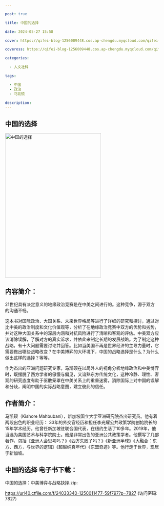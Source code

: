 ```yaml
---

post: true

title: 中国的选择

date: 2024-05-27 15:58

cover: https://qifei-blog-1256009448.cos.ap-chengdu.myqcloud.com/qifei-blog/65f7f28d9f345e8d03f55a0f.jpg

coveross: https://qifei-blog-1256009448.cos.ap-chengdu.myqcloud.com/qifei-blog/65f7f28d9f345e8d03f55a0f.jpg

categories:

  - 人文社科

tags:

  - 中国
  - 政治
  - 马凯硕

description:
---
```


## 中国的选择
<img alt="中国的选择 " class="aligncenter loading" data-was-processed="true" decoding="async" fetchpriority="high" height="471" src="https://qifei-blog-1256009448.cos.ap-chengdu.myqcloud.com/qifei-blog/65f7f28d9f345e8d03f55a0f.jpg" style="cursor: zoom-in;" width="314"/>

## 内容简介：

21世纪具有决定意义的地缘政治竞赛是在中美之间进行的。这种竞争，源于双方的沟通不畅。

这本书对国际政治、大国关系、未来世界格局等进行了详细的研究和探讨，通过对比中美的政治制度和文化价值观等，分析了在地缘政治竞赛中双方的优势和劣势，并对这种大国关系中的深层内涵和对抗风险进行了清晰和客观的评估。中美双方应该消除误解，了解对方的真实诉求，并依此来制定长期的发展战略。为了制定这种战略，有十大问题需要讨论并回答。比如当美国不再是世界经济的主导力量时，它需要做出哪些战略改变？在中美博弈的大环境下，中国的战略选择是什么？为什么做出这样的选择？等等。

作为杰出的亚洲问题研究专家，马凯硕在以局外人的视角分析地缘政治和中美博弈时，既摆脱了西方学者的傲慢与偏见，又谙熟东方传统文化，这种冷静、理性、客观的研究态度有助于驱散笼罩在中美关系上的重重迷雾，消除国际上对中国的误解和分歧，阐明中国的实际战略意图，建立彼此的信任。

## 作者简介：

马凯硕（Kishore Mahbubani），新加坡国立大学亚洲研究院杰出研究员。他有着两段出色的职业经历： 33年的外交官经历和担任李光耀公共政策学院创始院长的15年学术经历。他曾任新加坡驻联合国代表，在纽约生活了10多年。2019年，他当选为美国艺术与科学院院士。他是非常出色的亚洲公共政策学者。他撰写了几部著作，包括《亚洲人会思考吗？》《西方失败了吗？》《新亚洲半球》《大融合：东方、西方，与世界的逻辑》《超越纯真年代》《东盟奇迹》等。他行走于世界，现居于新加坡。

## 中国的选择 电子书下载：


中国的选择：中美博弈与战略抉择.zip: 

https://url40.ctfile.com/f/24033340-1250011477-59f797?p=7827 (访问密码: 7827)